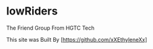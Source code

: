 # lowRiders
The Friend Group From HGTC Tech

This site was Built By [https://github.com/xXEthyleneXx]
